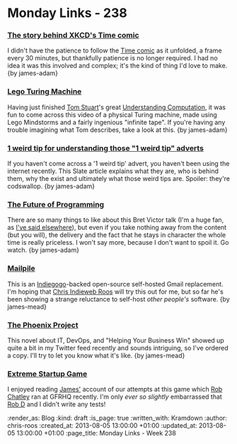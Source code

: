 Monday Links - 238
============

### [The story behind XKCD's Time comic](http://www.wired.com/underwire/2013/08/xkcd-time-comic/)

I didn't have the patience to follow the [Time comic](http://www.xkcd.com/1190/) as it unfolded, a frame every 30 minutes, but thankfully patience is no longer required. I had no idea it was this involved and complex; it's the kind of thing I'd love to make. {by james-adam}


### [Lego Turing Machine](http://www.youtube.com/watch?v=cYw2ewoO6c4)

Having just finished [Tom Stuart](http://codon.com)'s great [Understanding Computation](http://computationbook.com), it was fun to come across this video of a physical Turing machine, made using Lego Mindstorms and a fairly ingenious "infinite tape". If you're having any trouble imagining what Tom describes, take a look at this. {by james-adam}


### [1 weird tip for understanding those "1 weird tip" adverts](http://www.slate.com/articles/business/moneybox/2013/07/how_one_weird_trick_conquered_the_internet_what_happens_when_you_click_on.single.html)

If you haven't come across a '1 weird tip' advert, you haven't been using the internet recently. This Slate article explains what they are, who is behind them, why the exist and ultimately what those weird tips are. Spoiler: they're codswallop. {by james-adam}


### [The Future of Programming](http://worrydream.com/dbx/)

There are so many things to like about this Bret Victor talk (I'm a huge fan, as [I've said elsewhere](http://interblah.net/inventing-on-principle)), but even if you take nothing away from the content (but you will), the delivery and the fact that he stays in character the whole time is really priceless. I won't say more, because I don't want to spoil it. Go watch. {by james-adam}


### [Mailpile](http://www.mailpile.is/)

This is an [Indiegogo](http://www.indiegogo.com/projects/mailpile-taking-e-mail-back)-backed open-source self-hosted Gmail replacement. I'm hoping that [Chris Indieweb Roos](/chris-roos) will try this out for me, but so far he's been showing a strange reluctance to self-host *other people's* software. {by james-mead}


### [The Phoenix Project](http://www.amazon.co.uk/The-Phoenix-Project-Business-ebook/dp/B00AZRBLHO)

This novel about IT, DevOps, and "Helping Your Business Win" showed up quite a bit in my Twitter feed recently and sounds intriguing, so I've ordered a copy. I'll try to let you know what it's like. {by james-mead}


### [Extreme Startup Game](/extreme-startup-game)

I enjoyed reading [James'](/james-adam) account of our attempts at this game which [Rob Chatley](http://chatley.com/) ran at GFRHQ recently. I'm only _ever so slightly_ embarrassed that [Rob D](https://twitter.com/robd) and I didn't write any tests!


:render_as: Blog
:kind: draft
:is_page: true
:written_with: Kramdown
:author: chris-roos
:created_at: 2013-08-05 13:00:00 +01:00
:updated_at: 2013-08-05 13:00:00 +01:00
:page_title: Monday Links - Week 238
